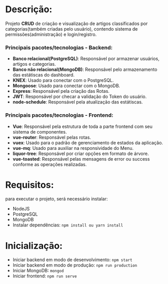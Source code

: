 # Descrição: 
Projeto **CRUD** de criação e visualização de artigos classificados por categorias(também criadas pelo usuário), contendo sistema de permissões(administração) e login/registro.

### Principais pacotes/tecnologias - Backend: 
- **Banco relacional(PostgreSQL)**: Responsável por armazenar usuários, artigos e categorias. 
- **Banco não relacional(MongoDB)**: Responsável pelo armazenamento das estátiscas do dashboard. 
- **KNEX**: Usado para conectar com o PostgreSQL.
- **Mongoose**: Usado para conectar com o MongoDB.
- **Express**: Responsável pela criação das Rotas.
- **JWT**: Responsável por checar a validação do Token do usuário.
- **node-schedule**: Responsável pela atualização das estátiscas.

### Principais pacotes/tecnologias - Frontend: 
- **Vue**: Responsável pela estrutura de toda a parte frontend com seu sistema de componentes. 
- **vue-router**: Responsável pelas rotas. 
- **vuex**: Usado para o padrão de gerenciamento de estados da aplicação.
- **vue-mq**: Usado para auxiliar na responsividade do Menu.
- **liquor-tree**: Responsável por criar opções em formato de árvore.
- **vue-toasted**: Responsável pelas mensagens de error ou success conforme as operações realizadas.

# Requisitos: 
para executar o projeto, será necessário instalar: 
- NodeJS
- PostgreSQL
- MongoDB
- Instalar dependências: `npm install ou yarn install`

# Inicialização:
- Iniciar backend em modo de desenvolvimento: `npm start`
- Iniciar backend em modo de produção: `npm run production`
- Iniciar MongoDB: `mongod`
- Iniciar frontend: `npm run serve`









